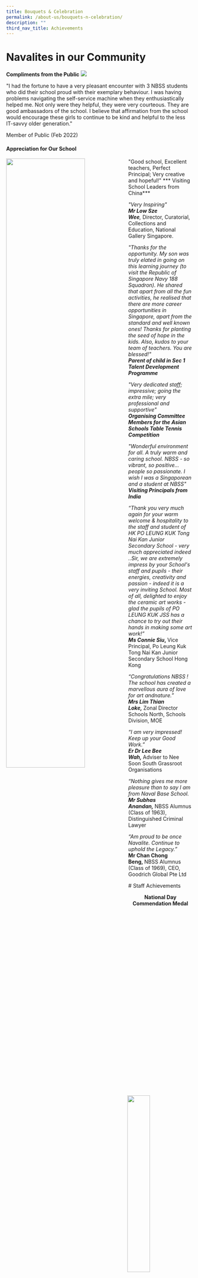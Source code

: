 ```yaml
---
title: Bouquets & Celebration
permalink: /about-us/bouquets-n-celebration/
description: ""
third_nav_title: Achievements
---
```


# Navalites in our Community
**Compliments from the Public**
<img src="/images/bnc1.jpeg">
<p>"I had the fortune to have a very pleasant encounter with 3 NBSS students who did their school proud with their exemplary behaviour. I was having problems navigating the self-service machine when they enthusiastically helped me. Not only were they helpful, they were very courteous. They are good ambassadors of the school. I believe that affirmation from the school would encourage these girls to continue to be kind and helpful to the less IT-savvy older generation."
	
Member of Public (Feb 2022)</p>
#### Appreciation for Our School
<p>
<img style="width: 65%;" src="/images/bnc2.jpg" align = "left" /> 
"Good school, Excellent teachers, Perfect Principal; Very creative and hopeful!" 
***	Visiting School Leaders from China***
<p>
<img style="width: 35%;" src="/images/bnc3.jpg" align = "right" />
<p><em>"Very Inspiring" <br /></em><em><strong>Mr Low Sze Wee</strong>,&nbsp;</em>Director, Curatorial, Collections and Education, National Gallery Singapore.</p>

<p><em>"Thanks for the opportunity. My son was truly elated in going on this learning journey (to visit the Republic of Singapore Navy 188 Squadron). He shared that apart from all the fun activities, he realised that there are more career opportunities in Singapore, apart from the standard and well known ones! Thanks for planting the seed of hope in the kids. Also, kudos to your team of teachers. You are blessed!"</em><strong><em><br /></em></strong><em><strong>Parent of child in Sec 1 Talent Development Programme</strong></em></p>
<p><em>"Very dedicated staff; impressive; going the extra mile; very professional and supportive"</em><strong><em><br /></em></strong><em><strong>Organising Committee Members for the Asian Schools Table Tennis Competition</strong></em></p>
<img style="width: 65%;" src="/images/bnc4.jpg" align = "left" />
<p><em>"Wonderful environment for all. A truly warm and caring school. NBSS - so vibrant, so positive... people so passionate. I wish I was a Singaporean and a student at NBSS"</em><strong><em> <br /></em></strong><strong><em>Visiting Principals from India</em></strong></p>
<p><em>&ldquo;Thank you very much again for your warm welcome &amp; hospitality to the staff and student of HK PO LEUNG KUK Tong Nai Kan Junior Secondary School - very much appreciated indeed ..Sir, we are extremely impress by your School's staff and pupils - their energies, creativity and passion - indeed it is a very inviting School. Most of all, delighted to enjoy the ceramic art works - glad the pupils of PO LEUNG KUK JSS has a chance to try out their hands in making some art work!&rdquo;</em><strong><em><br /></em></strong><strong><em>Ms Connie Siu</em></strong><strong>,&nbsp;</strong>Vice Principal, Po Leung Kuk Tong Nai Kan Junior Secondary School Hong Kong</p>
<p><em>&ldquo;Congratulations NBSS ! The school has created a marvellous aura of love for art and</em><em>nature.&rdquo;<br /></em><strong><em>Mrs Lim Thian Loke,&nbsp;</em></strong>Zonal Director Schools North, Schools Division, MOE&nbsp;</p>
<p><em>&ldquo;I am very impressed! Keep up your Good Work.&rdquo;</em><strong><em><br /></em></strong><strong><em>Er Dr Lee Bee Wah,&nbsp;</em></strong>Adviser to Nee Soon South Grassroot Organisations</p>
<p><em>&ldquo;Nothing gives me more pleasure than to say I am from Naval Base School.</em><strong><em><br /></em></strong><strong><em>Mr Subhas Anandan,&nbsp;</em></strong>NBSS Alumnus (Class of 1963), Distinguished Criminal Lawyer</p>
<p><em>&ldquo;Am proud to be once Navalite. Continue to uphold the Legacy.&rdquo;</em><strong><em><br /></em></strong><strong>Mr Chan Chong Beng,&nbsp;</strong>NBSS Alumnus (Class of 1969),&nbsp;CEO, Goodrich Global Pte Ltd</p>

<p></p>
<p></p><p></p>

</p>
# Staff Achievements
<p>
<p style="text-align: center;"><strong>National Day Commendation Medal</strong></p>
<table style="margin-left: auto; margin-right: auto;">
<tbody>
<tr style="text-align: center;">
<td width="198">
<p><strong>2020</strong></p>
</td>
<td width="198">
<p><strong>2021</strong></p>
</td>
</tr>
<tr>
<td style="text-align: center;" width="198">
<p>Mr Saiful Idris&nbsp;</p>
</td>
<td width="198">
<p style="text-align: center;">Mr Lim Seow Kuan</p>
</td>
</tr>
</tbody>
</table>
<p style="text-align: center;"><strong>National Day Long Service Medal</strong></p>
<table style="margin-left: auto; margin-right: auto;">
<tbody>
<tr style="text-align: center;">
<td width="198">
<p><strong>2020</strong></p>
</td>
<td width="198">
<p><strong>2021</strong></p>
</td>
</tr>
<tr>
<td style="text-align: center;" width="198">
<p>Mr Loh Jiunn Shyan</p>
<p>Ms Koh Hong Eng</p>
</td>
<td width="198">
<p style="text-align: center;">Mdm Rathna d/o Suppiah</p>
</td>
</tr>
</tbody>
</table>
<p style="text-align: center;"><strong>MOE Service Excellence Award (MSEA)</strong></p>
<table style="margin-left: auto; margin-right: auto;">
<tbody>
<tr>
<td style="text-align: center;" colspan="2" width="580">
<p><strong>2021</strong></p>
</td>
</tr>
<tr>
<td style="text-align: center;" width="294">
<p><strong>Silver</strong></p>
</td>
<td style="text-align: center;" width="286">
<p><strong>Gold</strong></p>
</td>
</tr>
<tr>
<td style="text-align: center;" width="294">
<p>Ms Marinah Hasnan</p>
<p>Ms Huang Huiping</p>
<p>Mr Arthur Cheong</p>
<p>Mr Bernie Chia</p>
<p>Ms Shirley Tan</p>
<p>Ms Shanthi</p>
<p>Ms Norazlina</p>
<p>Ms Vivien Cheng</p>
<p>Ms Chang Ya-Wen</p>
<p>Ms Shahirah</p>
<p>Ms Poovili</p>
<p>Ms Beryl Wong</p>
<p>Ms Chen Xin</p>
<p>Mr Herwanto</p>
<p>Mr Shawn Neo</p>
<p>Ms Nadhirah</p>
<p>Ms Debbie Yue</p>
<p>Ms Zubaidah</p>
<p>Ms Nurlisah</p>
</td>
<td style="text-align: center;" width="286">
<p>Mr Amron</p>
<p>Ms Angjarladavy</p>
<p>Mr Balasundaram</p>
<p>Ms Sabrina Chan</p>
<p>Ms Celine Chan</p>
<p>Ms Chia Xiaoyun</p>
<p>Mr Saiful Idris</p>
<p>Mrs Crescendra Chong</p>
<p>Mr Eugene Lee</p>
<p>Mr Sean Lim</p>
<p>Mdm Faridah Hamid</p>
<p>Mr Frank Foo</p>
<p>Ms Khoo Lee Kuan</p>
<p>Mrs Koh Koon Wah</p>
<p>Mdm Lila Bte Salleh</p>
<p>Mr Thomas Lim</p>
<p>Mr Liow Kwee Siang</p>
<p>Ms Mardiana</p>
<p>Mr Mohd Alfiyan</p>
<p>Ms Natalie Ko</p>
<p>Ms Norizah Bte Selamat</p>
<p>Ms Nur Amanina</p>
<p>Ms Nurashikeen</p>
<p>Ms Rashidah</p>
<p>Ms Rosnita</p>
<p>Ms Gina Seo</p>
<p>Mrs Mary Tan</p>
<p>Mr Addison Wong</p>
</td>
</tr>
</tbody>
</table>
<table style="margin-left: auto; margin-right: auto;">
<tbody>
<tr>
<td style="text-align: center;" colspan="3" width="623">
<p><strong>2020</strong></p>
</td>
</tr>
<tr>
<td style="text-align: center;" width="198">
<p><strong>Silver</strong></p>
</td>
<td style="text-align: center;" width="228">
<p><strong>Gold</strong></p>
</td>
<td style="text-align: center;" width="198">
<p><strong>Platinum</strong></p>
</td>
</tr>
<tr>
<td style="text-align: center;" width="198">
<p>Mr Amron</p>
<p>Ms Angjarladavy</p>
<p>Mr Balasundaram</p>
<p>Ms Sabrina Chan</p>
<p>Ms Celine Chan</p>
<p>Ms Chang Zhen Yu</p>
<p>Mr Kelvin Cheng</p>
<p>Ms Chia Xiaoyun</p>
<p>Mr Saiful Idris</p>
<p>Mrs Crescendra Chong</p>
<p>Mr Eugene Lee</p>
<p>Mdm Faridah Hamid</p>
<p>Mr Frank Foo</p>
<p>Mr Casimir Kang</p>
<p>Ms Khoo Lee Kuan</p>
<p>Mrs Koh Koon Wah</p>
<p>Mdm Lila Bte Salleh</p>
<p>Mr Thomas Lim</p>
<p>Ms Jasmine Lim</p>
<p>Mr Liow Kwee Siang</p>
<p>Ms Mardiana</p>
<p>Mr Mohd Alfiyan</p>
<p>Ms Natalie Ko</p>
<p>Ms Norizah Bte Selamat</p>
<p>Ms Nur Amanina</p>
<p>Ms Nurashikeen</p>
<p>Ms Rashidah</p>
<p>Ms Rosnita</p>
<p>Ms See-Toh Wai Yin</p>
<p>Ms Gina Seo</p>
<p>Ms Siti Anis Bte Amat</p>
<p>Mrs Mary Tan</p>
<p>Mr Simon Teo</p>
<p>Mr Steven Teo</p>
<p>Mr Addison Wong</p>
</td>
<td style="text-align: center;" width="228">
<p>Mr Ravi Chandran</p>
<p>Ms Lucy Png</p>
<p>Ms Lim Li Qing</p>
<p>Ms Jasmine Teo</p>
<p>Mr Li Junyang</p>
<p>Mr Haliluddin Bin Salleh</p>
</td>
<td style="text-align: center;" width="198">
<p>Mr Loh Jiunn Shyan</p>
</td>
</tr>
</tbody>
</table>
<p style="text-align: center;"><strong> NIE Caring Teacher Award</strong></p>
<table style="margin-left: auto; margin-right: auto;">
<tbody>
<tr>
<td style="text-align: center;" width="198">
<p><strong>2020</strong></p>
</td>
</tr>
<tr>
<td style="text-align: center;" width="198">
<p>Mr See Kok Han</p>
<p>Ms Lim Li Qing</p>
<p>Mdm Rosnita Bte Juri</p>
<p>Ms Jasmine Lim</p>
<p>Mr Simon Teo&nbsp;&nbsp;</p>
</td>
</tr>
</tbody>
</table>
